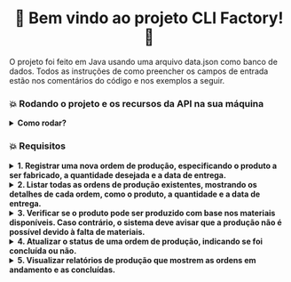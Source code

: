 <h1 align="center">🚀 Bem vindo ao projeto CLI Factory! 🚀</h1>

O projeto foi feito em Java usando uma arquivo data.json como banco de dados.
Todos as instruções de como preencher os campos de entrada estão nos comentários do código e nos exemplos a seguir.

<h3>💥 Rodando o projeto e os recursos da API na sua máquina </h3>

<details>

<summary><strong>Como rodar?</strong></summary>

1. Clone o repositório com o comando:
  - `git clone git@github.com:abnerferreiradesousa/cli-factory.git`;
    - Entre na pasta do repositório:
      - `cd cli-factory`
2. Instale as dependências via terminal `mvn install`;
3. Rode o programa com o seguinte comando `mvn exec:java -Dexec.mainClass="com.factory.Factory"`;
</details>

<h3>💥 Requisitos</h3>

<details>
<summary><strong>1. Registrar uma nova ordem de produção, especificando o produto a ser fabricado, a quantidade desejada e a data de entrega.</strong></summary>

  ![sadf](./images/photo7.png)
</details>

<details>
<summary><strong>2. Listar todas as ordens de produção existentes, mostrando os detalhes de cada ordem, como o produto, a quantidade e a data de entrega.</strong></summary>

  ![sadf](./images/photo1.png)
</details>

<details>
<summary><strong>3. Verificar se o produto pode ser produzido com base nos materiais disponíveis. Caso contrário, o sistema deve avisar que a produção não é possível devido à falta de materiais.</strong></summary>
  
Sem recursos suficientes:
  
  ![sadf](./images/photo5.png)
  
Com recursos suficientes:

  ![sadf](./images/photo6.png)
</details>

<details>
<summary><strong>4. Atualizar o status de uma ordem de produção, indicando se foi concluída ou não.</strong></summary>

  ![sadf](./images/photo2.png)
</details>

<details>
<summary><strong>5. Visualizar relatórios de produção que mostrem as ordens em andamento e as concluídas.</strong></summary>

  ![sadf](./images/photo4.png)
</details>
